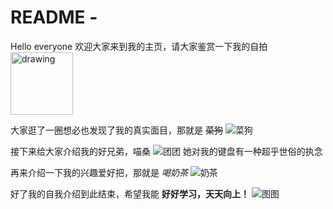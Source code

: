 # README -
Hello everyone
欢迎大家来到我的主页，请大家鉴赏一下我的自拍
<img src="https://user-images.githubusercontent.com/40445770/167904579-f65310d7-ecbd-4078-9543-6b652e9eb315.jpg" alt="drawing" width="100"/>


大家逛了一圈想必也发现了我的真实面目，那就是 ~~菜狗~~
![菜狗](https://user-images.githubusercontent.com/40445770/167905072-83a386ab-f065-4a03-8a52-5621674b8673.jpg)

接下来给大家介绍我的好兄弟，喵桑
![团团](https://user-images.githubusercontent.com/40445770/167905148-20ef8d64-80ed-4e95-b658-cde10ba34375.jpg)
她对我的键盘有一种超乎世俗的执念

再来介绍一下我的兴趣爱好把，那就是 *喝奶茶*
![奶茶](https://user-images.githubusercontent.com/40445770/167905390-915071e1-2798-4a85-900a-d3aeb9a481b0.jpg)

好了我的自我介绍到此结束，希望我能 **好好学习，天天向上！**
![图图](https://user-images.githubusercontent.com/40445770/167905694-c8ead0b0-fa62-4b36-896c-e0ff2be4f357.jpg)
